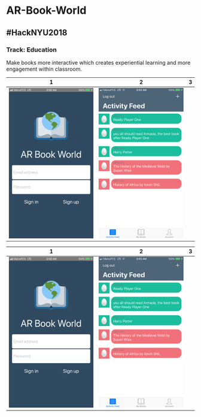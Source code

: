 # AR-Book-World
## #HackNYU2018
### Track: Education


Make books more interactive which creates experiential learning and more engagement within classroom.


1                            |  2                             | 3
:---------------------------:|:------------------------------:|:------------------------------:
![](images/Welcome.PNG)      |  ![](images/Activity-Feed.PNG) | [](images/Activity-Feed.PNG)

1                            |  2                             | 3
:---------------------------:|:------------------------------:|:------------------------------:
![](images/Welcome.PNG)      |  ![](images/Activity-Feed.PNG) | [](images/Activity-Feed.PNG)



